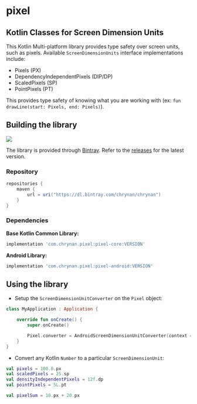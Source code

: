 # pixel

## Kotlin Classes for Screen Dimension Units

This Kotlin Multi-platform library provides type safety over screen units, such as pixels. Available `ScreenDimensionUnits` interface implementations include:
* Pixels (PX)
* DependencyIndependentPixels (DIP/DP)
* ScaledPixels (SP)
* PointPixels (PT)

This provides type safety of knowing what you are working with (ex: `fun drawLine(start: Pixels, end: Pixels)`).

## Building the library

[![](https://jitpack.io/v/chRyNaN/inline-pixel.svg)](https://jitpack.io/#chRyNaN/pixel)

The library is provided through [Bintray](https://bintray.com/). Refer to the [releases](https://github.com/chRyNaN/pixel/releases) for the latest version.

### Repository

```groovy
repositories {
    maven {
        url = uri("https://dl.bintray.com/chrynan/chrynan")
    }
}
```

### Dependencies

**Base Kotlin Common Library:**
```groovy
implementation 'com.chrynan.pixel:pixel-core:VERSION'
```

**Android Library:**
```groovy
implementation 'com.chrynan.pixel:pixel-android:VERSION'
```

## Using the library

* Setup the `ScreenDimensionUnitConverter` on the `Pixel` object:
```kotlin
class MyApplication : Application {

    override fun onCreate() {
        super.onCreate()

        Pixel.converter = AndroidScreenDimensionUnitConverter(context = this)
    }   
}
```

* Convert any Kotlin `Number` to a particular `ScreenDimensionUnit`:
```kotlin
val pixels = 100.0.px
val scaledPixels = 25.sp
val densityIndependentPixels = 12f.dp
val pointPixels = 5L.pt

val pixelSum = 10.px + 20.px
```

